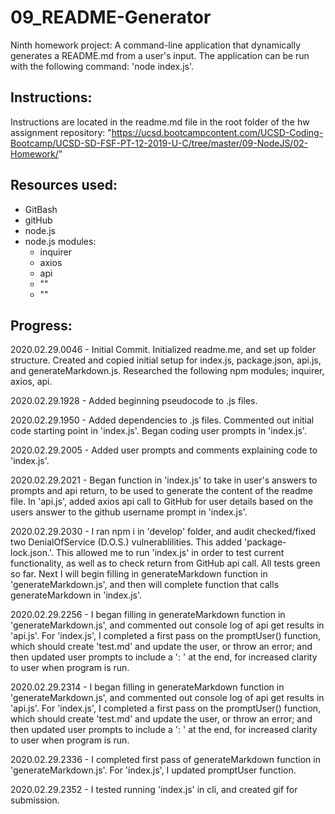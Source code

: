 # 09_README-Generator
Ninth homework project: A command-line application that dynamically generates a README.md from a user's input. The application can be run with the following command: 'node index.js'.

Instructions:
------------
Instructions are located in the readme.md file in the root folder of the hw assignment repository: "https://ucsd.bootcampcontent.com/UCSD-Coding-Bootcamp/UCSD-SD-FSF-PT-12-2019-U-C/tree/master/09-NodeJS/02-Homework/"


Resources used:
------------
- GitBash
- gitHub
- node.js
- node.js modules:
	- inquirer
	- axios
	- api
	- ""
	- ""


Progress:
------------
2020.02.29.0046 - Initial Commit.  Initialized readme.me, and set up folder structure.  Created and copied initial setup for index.js, package.json, api.js, and generateMarkdown.js. Researched the following npm modules; inquirer, axios, api. 

2020.02.29.1928 - Added beginning pseudocode to .js files.

2020.02.29.1950 - Added dependencies to .js files. Commented out initial code starting point in 'index.js'.  Began coding user prompts in 'index.js'.

2020.02.29.2005 - Added user prompts and comments explaining code to 'index.js'.

2020.02.29.2021 - Began function in 'index.js' to take in user's answers to prompts and api return, to be used to generate the content of the readme file.  In 'api.js', added axios api call to GitHub for user details based on the users answer to the github username prompt in 'index.js'.  

2020.02.29.2030 - I ran npm i in 'develop' folder, and audit checked/fixed two DenialOfService (D.O.S.) vulnerablilities. This added 'package-lock.json.'. This allowed me to run 'index.js' in order to test current functionality, as well as to check return from GitHub api call.  All tests green so far.  Next I will begin filling in generateMarkdown function in 'generateMarkdown.js', and then will complete function that calls generateMarkdown in 'index.js'.

2020.02.29.2256 - I began filling in generateMarkdown function in 'generateMarkdown.js', and commented out console log of api get results in 'api.js'.  For 'index.js', I completed a first pass on the promptUser() function, which should create 'test.md' and update the user, or throw an error; and then updated user prompts to include a ': ' at the end, for increased clarity to user when program is run.

2020.02.29.2314 - I began filling in generateMarkdown function in 'generateMarkdown.js', and commented out console log of api get results in 'api.js'.  For 'index.js', I completed a first pass on the promptUser() function, which should create 'test.md' and update the user, or throw an error; and then updated user prompts to include a ': ' at the end, for increased clarity to user when program is run.

2020.02.29.2336 - I completed first pass of generateMarkdown function in 'generateMarkdown.js'.  For 'index.js', I updated promptUser function.

2020.02.29.2352 - I tested running 'index.js' in cli, and created gif for submission.